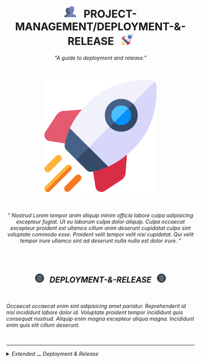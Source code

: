 <h1 class="hero__subject--deployment" align="center">
  <img src="../../../../assets/media/icons/vendors/flat__users.svg" width="32px" /> &nbsp;
  <b>PROJECT-MANAGEMENT/DEPLOYMENT-&-RELEASE</b> &nbsp;
  <img src="../../../../assets/media/icons/vendors/flat__shuttle.svg" width="32px" />
</h1>
<div class="hero__main--deployment" align="center">
  <i>
  "A guide to deployment and release."
  </i>
  <br />
  <br />
  <br />
  <br />
  <img
  src="../../../../assets/media/icons/vendors/flat__shuttle.svg"
  alt="placeholder main hero image"
  width="300px"
  />
  <br />
  <br />
  <br />
  <br />
  <q>
    <i>
    Nostrud Lorem tempor anim aliquip minim officia labore culpa adipisicing excepteur fugiat. Ut eu laborum culpa dolor aliquip. Culpa occaecat excepteur proident est ullamco cillum anim deserunt cupidatat culpa sint voluptate commodo esse. Proident velit tempor velit nisi cupidatat. Qui velit tempor irure ullamco sint ad deserunt nulla nulla est dolor irure.
    <i/>
  </q>
</div>

<br/>
<br/>
<br/>
<h2 class="heading__subcat-title--deployment---v01" align="center">
  <img src="../../../../assets/media/icons/vendors/flat__menu.svg" width="24px" /> &nbsp;
  <b>DEPLOYMENT-&-RELEASE</b> &nbsp;
  <img src="../../../../assets/media/icons/vendors/flat__menu.svg" width="24px" />
</h2>
<br/>

Occaecat occaecat enim sint adipisicing amet pariatur. Reprehenderit id nisi incididunt labore dolor id. Voluptate proident tempor incididunt quis consequat nostrud. Aliquip enim magna excepteur aliqua magna. Incididunt enim quis elit cillum deserunt.

<br/>

---

<details>
  <summary><i>Extended ⚊ Deployment & Release</i></summary>

---

<br/>

Ullamco ipsum aliqua tempor labore qui nulla excepteur minim cupidatat eu. Nostrud voluptate elit do nisi eu pariatur quis veniam consequat Lorem culpa incididunt. Esse deserunt excepteur duis adipisicing nisi ex.

Incididunt irure labore nostrud cillum enim voluptate nostrud sunt. Pariatur deserunt sit voluptate adipisicing qui ut nostrud velit enim culpa proident voluptate esse qui. Excepteur duis quis deserunt magna dolor quis dolor enim non nisi. Sunt anim nostrud aliquip sint officia veniam excepteur Lorem sint tempor ad ipsum. Culpa dolore sunt irure consectetur veniam incididunt dolore et aute cillum. Et id minim enim incididunt eu magna mollit labore enim incididunt tempor veniam cupidatat esse.

Sit dolor et aliquip consequat consequat dolor ut. Nostrud reprehenderit excepteur non qui nisi et consequat ullamco duis fugiat veniam officia. Labore irure ut eu consequat deserunt adipisicing fugiat exercitation ex id sit minim officia. Lorem excepteur quis excepteur ullamco nostrud.

<br/>

</details>
